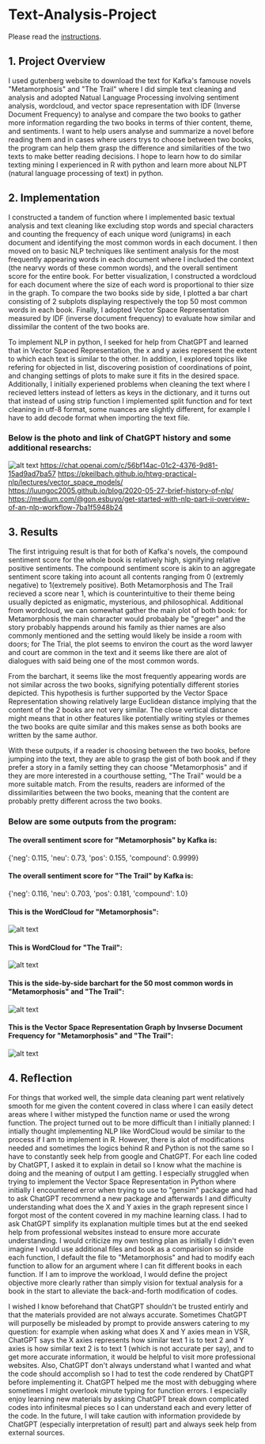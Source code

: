 # Text-Analysis-Project
 
Please read the [instructions](instructions.md).


## 1. Project Overview 
I used gutenberg website to download the text for Kafka's famouse novels "Metamorphosis" and "The Trail" where I did simple text cleaning and analysis and adopted Natual Language Processing involving sentiment analysis, wordcloud, and vector space representation with IDF (Inverse Document Frequency) to analyse and compare the two books to gather more information regarding the two books in terms of thier content, theme, and sentiments. I want to help users analyse and summarize a novel before reading them and in cases where users trys to choose between two books, the program can help them grasp the difference and similarities of the two texts to make better reading decisions. I hope to learn how to do similar texting mining I experienced in R with python and learn more about NLPT (natural language processing of text) in python.


## 2. Implementation 
I constructed a tandem of function where I implemented basic textual analysis and text cleaning like excluding stop words and special characters and counting the frequency of each unique word (unigrams) in each document and identifying the most common words in each document. I then moved on to basic NLP techniques like sentiment analysis for the most frequently appearing words in each document where I included the context (the nearvy words of these common words), and the overall sentiment score for the entire book. For better visualization, I constructed a wordcloud for each document where the size of each word is proportional to thier size in the graph. To compare the two books side by side, I plotted a bar chart consisting of 2 subplots displaying respectively the top 50 most common words in each book. Finally, I adopted Vector Space Representation measured by IDF (inverse document frequency) to evaluate how similar and dissimilar the content of the two books are.

To implement NLP in python, I seeked for help from ChatGPT and learned that in Vector Spaced Representation, the x and y axies represent the extent to which each text is similar to the other. In addition, I explored topics like refering for objected in list, discovering posistion of coordinations of point, and changing settings of plots to make sure it fits in the desired space. Additionally, I initially experiened problems when cleaning the text where I recieved letters instead of letters as keys in the dictionary, and it turns out that instead of using strip function I implemented split function and for text cleaning in utf-8 format, some nuances are slightly different, for example I have to add decode format when importing the text file.

### Below is the photo and link of ChatGPT history and some additional researchs:
![alt text](image.png)
https://chat.openai.com/c/56bf14ac-01c2-4376-9d81-15ad9ad7ba57 
https://pkeilbach.github.io/htwg-practical-nlp/lectures/vector_space_models/
https://luungoc2005.github.io/blog/2020-05-27-brief-history-of-nlp/
https://medium.com/@gon.esbuyo/get-started-with-nlp-part-ii-overview-of-an-nlp-workflow-7ba1f5948b24 


## 3. Results
The first intriguing result is that for both of Kafka's novels, the compound sentiment score for the whole book is relatively high, signifying relative positive sentiments. The compound sentiment score is akin to an aggregate sentiment score taking into acount all contents ranging from 0 (extremly negative) to 1(extremely positive). Both Metamorphosis and The Trail recieved a score near 1, which is counterintuitive to their theme being usually depicted as enigmatic, mysterious, and philosophical. Additional from wordcloud, we can somewhat gather the main plot of both book: for Metamorphosis the main character would probabaly be "greger" and the story probably happends around his family as thier names are also commonly mentioned and the setting would likely be inside a room with doors; for The Trial, the plot seems to environ the court as the word lawyer and court are common in the text and it seems like there are alot of dialogues with said being one of the most common words. 

From the barchart, it seems like the most frequently appearing words are not similar across the two books, signifying potentially different stories depicted. This hypothesis is further supported by the Vector Space Representation showing relatively large Euclidean distance implying that the content of the 2 books are not very similar. The close vertical distance might means that in other features like potentially writing styles or themes the two books are quite similar and this makes sense as both books are written by the same author. 

With these outputs, if a reader is choosing between the two books, before jumping into the text, they are able to grasp the gist of both book and if they prefer a story in a family setting they can choose "Metamorphosis" and if they are more interested in a courthouse setting, "The Trail" would be a more suitable match. From the results, readers are informed of the dissimilarities between the two books, meaning that the content are probably pretty different across the two books.

### Below are some outputs from the program:

#### The overall sentiment score for "Metamorphosis" by Kafka is:
{'neg': 0.115, 'neu': 0.73, 'pos': 0.155, 'compound': 0.9999}

#### The overall sentiment score for "The Trail" by Kafka is:
{'neg': 0.116, 'neu': 0.703, 'pos': 0.181, 'compound': 1.0}

#### This is the WordCloud for "Metamorphosis":
![alt text](image-1.png)

#### This is WordCloud for "The Trail":
![alt text](image-2.png)

#### This is the side-by-side barchart for the 50 most common words in "Metamorphosis" and "The Trail":
![alt text](image-3.png)

#### This is the Vector Space Representation Graph by Invserse Document Frequency for "Metamorphosis" and "The Trail":
![alt text](image-5.png)


## 4. Reflection
For things that worked well, the simple data cleaning part went relatively smooth for me given the content covered in class where I can easily detect areas where I wither mistyped the function name or used the wrong function. The project turned out to be more difficult than I initially planned: I intially thought implementing NLP like WordCloud would be similar to the process if I am to implement in R. However, there is alot of modifications needed and sometimes the logics behind R and Python is not the same so I have to constantly seek help from google and ChatGPT. For each line coded by ChatGPT, I asked it to explain in detail so I know what the machine is doing and the meaning of output I am getting. I especially struggled when trying to implement the Vector Space Representation in Python where initially I encountered error when trying to use to "gensim" package and had to ask ChatGPT recommend a new package and afterwards I and difficulty understanding what does the X and Y axies in the graph represent since I forgot most of the content covered in my machine learning class. I had to ask ChatGPT simplify its explanation multiple times but at the end seeked help from professional websites instead to ensure more accurate understanding. I would criticize my own testing plan as initially I didn't even imagine I would use additional files and book as a comparision so inside each function, I default the file to "Metamorphosis" and had to modify each function to allow for an argument where I can fit different books in each function. If I am to improve the workload, I would define the project objective more clearly rather than simply vision for textual analysis for a book in the start to alleviate the back-and-forth modification of codes.

I wished I know beforehand that ChatGPT shouldn't be trusted entirly and that the materials provided are not always accurate. Sometimes ChatGPT will purposelly be misleaded by prompt to provide answers catering to my question: for example when asking what does X and Y axies mean in VSR, ChatGPT says the X axies represents how similar text 1 is to text 2 and Y axies is how similar text 2 is to text 1 (which is not accurate per say), and to get more accurate information, it would be helpful to visit more professional websites. Also, ChatGPT don't always understand what I wanted and what the code should accomplish so I had to test the code rendered by ChatGPT before implementing it. ChatGPT helped me the most with debugging where sometimes I might overlook minute typing for function errors. I especially enjoy learning new materials by asking ChatGPT break down complicated codes into infinitesmal pieces so I can understand each and every letter of the code. In the future, I will take caution with information providede by ChatGPT (especially interpretation of result) part and always seek help from external sources.